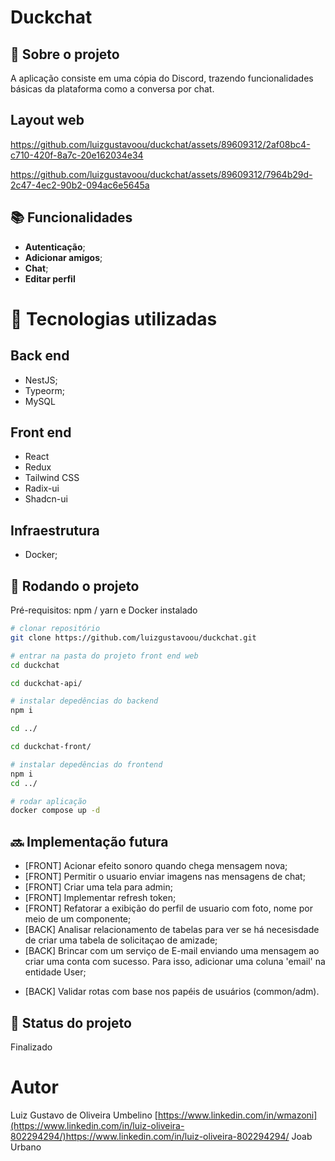 # Duckchat
<!-- license --> 

## :memo:  Sobre o projeto
A aplicação consiste em uma cópia do Discord, trazendo funcionalidades básicas da plataforma como a conversa por chat.

## Layout web


https://github.com/luizgustavoou/duckchat/assets/89609312/2af08bc4-c710-420f-8a7c-20e162034e34



https://github.com/luizgustavoou/duckchat/assets/89609312/7964b29d-2c47-4ec2-90b2-094ac6e5645a







<!--
## Modelo conceitual
![Modelo Conceitual](https://github.com/acenelio/assets/raw/main/sds1/modelo-conceitual.png)
-->
## :books: Funcionalidades
* <b>Autenticação</b>;
* <b>Adicionar amigos</b>;
* <b>Chat</b>;
* <b>Editar perfil</b>

# :wrench: Tecnologias utilizadas
## Back end
* NestJS;
* Typeorm;
* MySQL
  
## Front end
* React
* Redux
* Tailwind CSS
* Radix-ui
* Shadcn-ui
<!--## Implantação em produção
- Back end: Heroku
- Front end web: Netlify
- Banco de dados: Postgresql -->

## Infraestrutura
* Docker;

## :rocket: Rodando o projeto
Pré-requisitos: npm / yarn e Docker instalado

```bash
# clonar repositório
git clone https://github.com/luizgustavoou/duckchat.git

# entrar na pasta do projeto front end web
cd duckchat

cd duckchat-api/

# instalar depedências do backend
npm i

cd ../

cd duckchat-front/

# instalar depedências do frontend
npm i
cd ../

# rodar aplicação
docker compose up -d
```

## :soon: Implementação futura
* [FRONT] Acionar efeito sonoro quando chega mensagem nova;
* [FRONT] Permitir o usuario enviar  imagens nas mensagens de chat;
* [FRONT] Criar uma tela para admin;
* [FRONT] Implementar refresh token;
* [FRONT] Refatorar a exibição do perfil de usuario com foto, nome por meio de um componente; 
* [BACK] Analisar relacionamento de tabelas para ver se há necesisdade de criar uma tabela de solicitaçao de amizade;
* [BACK] Brincar com um serviço de E-mail enviando uma mensagem ao criar uma conta com sucesso. Para isso, adicionar uma coluna 'email' na entidade User;
- [BACK] Validar rotas com base nos papéis de usuários (common/adm).

## :dart: Status do projeto
Finalizado

# Autor

Luiz Gustavo de Oliveira Umbelino
[https://www.linkedin.com/in/wmazoni](https://www.linkedin.com/in/luiz-oliveira-802294294/)https://www.linkedin.com/in/luiz-oliveira-802294294/
Joab Urbano

